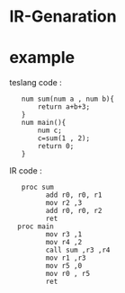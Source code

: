 # IR-Genaration

   # example 
   
   teslang code :
        
       num sum(num a , num b){
           return a+b+3;
       }
       num main(){
           num c;
           c=sum(1 , 2);
           return 0;
       }
 
 
  IR code :
  
       proc sum
	         add r0, r0, r1
	         mov r2 ,3
	         add r0, r0, r2
	         ret
      proc main
	         mov r3 ,1
	         mov r4 ,2
	         call sum ,r3 ,r4
	         mov r1 ,r3
	         mov r5 ,0
	         mov r0 , r5
	         ret
